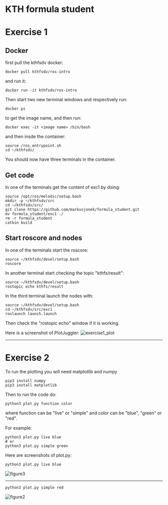 # KTH formula student

# Exercise 1
## Docker
first pull the kthfsdv docker:
```
docker pull kthfsdv/ros-intro
```
and run it:
```
docker run -it kthfsdv/ros-intro
```
Then start two new terminal windows and respectively run:
````
docker ps
````
to get the image name, and then run:
````
docker exec -it <image name> /bin/bash
````
and then insde the container:
```
source /ros_entrypoint.sh
cd ~/kthfsdv/
```
You should now have three terminals in the container.
## Get code
In one of the terminals get the content of exc1 by doing:
```
source /opt/ros/melodic/setup.bash
mkdir -p ~/kthfsdv/src
cd ~/kthfsdv/src/
git clone https://github.com/markusjonek/formula_student.git
mv formula_student/exc1 ./
rm -r formula_student
catkin build
```
## Start roscore and nodes
In one of the terminals start the roscore:
```
source ~/kthfsdv/devel/setup.bash
roscore
```
In another terminal start checking the topic "kthfs/result":
```
source ~/kthfsdv/devel/setup.bash
rostopic echo kthfs/result
```
In the third terminal launch the nodes with:
```
source ~/kthfsdv/devel/setup.bash
cd ~/kthfsdv/src/exc1
roslaunch launch.launch
```
Then check the "rostopic echo" window if it is working.


Here is a screenshot of PlotJuggler:
![exercise1_plot](https://user-images.githubusercontent.com/17691221/163716334-0ec68367-8a8b-4977-9a72-8f2e1e72ebe0.png)
___
# Exercise 2
To run the plotting you will need matplotlib and numpy
````
pip3 install numpy
pip3 install matplotlib
````
Then to run the code do:
````
python3 plot.py function color
````
where function can be "live" or "simple" and color can be "blue", "green" or "red". 


For example:
````
python3 plot.py live blue
# or
python3 plot.py simple green
````





Here are screenshots of plot.py:

````
python3 plot.py live blue
````
![figure3](https://user-images.githubusercontent.com/17691221/163729055-20b1663d-f542-49a2-a643-dfc49b821de5.png)


___

````
python3 plot.py simple red
````
![figure2](https://user-images.githubusercontent.com/17691221/163728309-4fb8025b-9999-40b3-8a0d-dab1e5d5c1bc.png)
